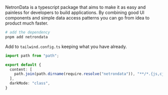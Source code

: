 
NetronData is a typescript package that aims to make it as easy and painless for developers to build applications. By combining good UI components and simple data access patterns you can go from idea to product much faster.

```sh
# add the dependency
pnpm add netrondata
```

Add to `tailwind.config.ts` keeping what you have already.

```ts
import path from "path";

export default {
  content: [
    path.join(path.dirname(require.resolve("netrondata")), "**/*.{js,cjs,mjs}"),
  ],
  darkMode: "class",
} 
```
